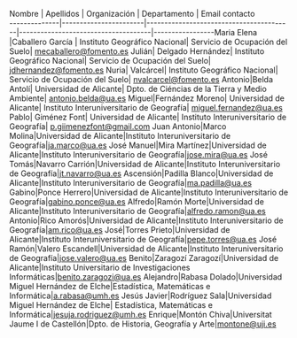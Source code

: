 
Nombre        | Apellidos             | Organización                            | Departamento                        | Email contacto  
--------------|-----------------------|-----------------------------------------|-------------------------------------|-----------------Maria Elena   |Caballero García       | Instituto Geográfico Nacional| Servicio de Ocupación del Suelo| mecaballero@fomento.es
Julián| Delgado Hernández| Instituto Geográfico Nacional| Servicio de Ocupación del Suelo| jdhernandez@fomento.es
Nuria| Valcárcel| Instituto Geográfico Nacional| Servicio de Ocupación del Suelo| nvalcarcel@fomento.es
Antonio|Belda Antolí| Universidad de Alicante| Dpto. de Ciéncias de la Tierra y Medio Ambiente| antonio.belda@ua.es
Miguel|Fernández Moreno| Universidad de Alicante| Instituto Interuniversitario de Geografía| miguel.fernandez@ua.es
Pablo| Giménez Font| Universidad de Alicante| Instituto Interuniversitario de Geografía| p.giimenezfont@gmail.com
Juan Antonio|Marco Molina|Universidad de Alicante|Instituto Interuniversitario de Geografía|ja.marco@ua.es
José Manuel|Mira Martínez|Universidad de Alicante|Instituto Interuniversitario de Geografía|jose.mira@ua.es
José Tomás|Navarro Carrión|Universidad de Alicante|Instituto Interuniversitario de Geografía|jt.navarro@ua.es
Ascensión|Padilla Blanco|Universidad de Alicante|Instituto Interuniversitario de Geografía|ma.padilla@ua.es
Gabino|Ponce Herrero|Universidad de Alicante|Instituto Interuniversitario de Geografía|gabino.ponce@ua.es
Alfredo|Ramón Morte|Universidad de Alicante|Instituto Interuniversitario de Geografía|alfredo.ramon@ua.es
Antonio|Rico Amorós|Universidad de Alicante|Instituto Interuniversitario de Geografía|am.rico@ua.es
José|Torres Prieto|Universidad de Alicante|Instituto Interuniversitario de Geografía|pepe.torres@ua.es
José Ramón|Valero Escandell|Universidad de Alicante|Instituto Interuniversitario de Geografía|jose.valero@ua.es
Benito|Zaragozí Zaragozí|Universidad de Alicante|Instituto Universitario de Investigaciones Informáticas|benito.zaragozi@ua.es
Alejandro|Rabasa Dolado|Universidad Miguel Hernández de Elche|Estadística, Matemáticas e Informática|a.rabasa@umh.es
Jesús Javier|Rodríguez Sala|Universidad Miguel Hernández de Elche| Estadística, Matemáticas e Informática|jesuja.rodriguez@umh.es
Enrique|Montón Chiva|Universitat Jaume I de Castellón|Dpto. de Historia, Geografía y Arte|montone@uji.es



